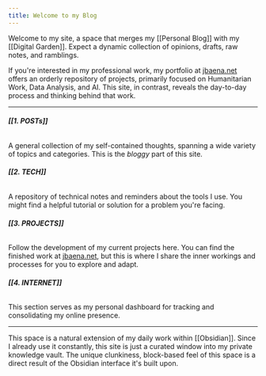 ```yaml
---
title: Welcome to my Blog
---
```

Welcome to my site, a space that merges my [[Personal Blog]] with my [[Digital Garden]]. Expect a dynamic collection of opinions, drafts, raw notes, and ramblings.

If you're interested in my professional work, my portfolio at [jbaena.net](https://jbaena.net) offers an orderly repository of projects, primarily focused on Humanitarian Work, Data Analysis, and AI. This site, in contrast, reveals the day-to-day process and thinking behind that work.

---
###### **[[1. POSTs]]** 
A general collection of my self-contained thoughts, spanning a wide variety of topics and categories. This is the *bloggy* part of this site. 
###### **[[2. TECH]]**
A repository of technical notes and reminders about the tools I use. You might find a helpful tutorial or solution for a problem you're facing.
###### **[[3. PROJECTS]]**
Follow the development of my current projects here. You can find the finished work at [jbaena.net](https://jbaena.net), but this is where I share the inner workings and processes for you to explore and adapt.
###### **[[4. INTERNET]]**
This section serves as my personal dashboard for tracking and consolidating my online presence.

---

This space is a natural extension of my daily work within [[Obsidian]]. Since I already use it constantly, this site is just a curated window into my private knowledge vault. The unique clunkiness, block-based feel of this space is a direct result of the Obsidian interface it's built upon. 